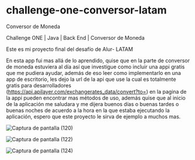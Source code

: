 # challenge-one-conversor-latam
Conversor de Moneda

Challenge ONE | Java | Back End | Conversor de Moneda

Este es mi proyecto final del desafío de Alur- LATAM

En esta app fui mas allá de lo aprendido, quise que en la parte de conversor de moneda estuviera al día así que investigue como incluir una appi gratis que me pudiera ayudar, además de eso leer como implementarlo en una app de escritorio,  les dejo la url de la api que use la cual es totalmente gratis para desarrolladores (https://api.apilayer.com/exchangerates_data/convert?to=) en la pagina de la appi pueden encontrar mas métodos de uso, además quise que al inicio de la aplicación me saludara y me dijera buenos días o buenas tardes o buenas noches de acuerdo a la hora en la que estaba ejecutando la aplicación, espero que este proyecto le sirva de ejemplo a muchos mas.

![Captura de pantalla (120)](https://user-images.githubusercontent.com/91108284/223812191-ecc16650-abd6-41ec-a878-e658408a0cd7.png)


![Captura de pantalla (122)](https://user-images.githubusercontent.com/91108284/223812873-41c5aefc-58ce-4b78-98a0-5aa522c06688.png)


![Captura de pantalla (124)](https://user-images.githubusercontent.com/91108284/223812368-2af7544d-b678-41cd-b844-7fe90809abc2.png)


